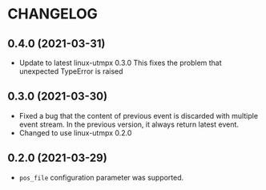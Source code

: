 # CHANGELOG

## 0.4.0 (2021-03-31)

* Update to latest linux-utmpx 0.3.0
  This fixes the problem that unexpected TypeError is raised

## 0.3.0 (2021-03-30)

* Fixed a bug that the content of previous event is discarded
  with multiple event stream. In the previous version, it always return latest event.
* Changed to use linux-utmpx 0.2.0

## 0.2.0 (2021-03-29)

* `pos_file` configuration parameter was supported.

